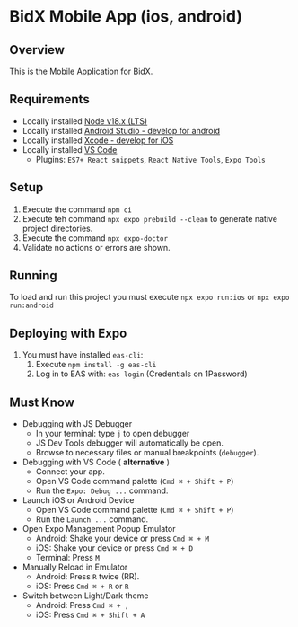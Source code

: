 # BidX Mobile App (ios, android)

## Overview

This is the Mobile Application for BidX.

## Requirements

- Locally installed [Node v18.x (LTS)](https://nodejs.org/en/download/)
- Locally installed [Android Studio - develop for android](https://developer.android.com/studio/index.html)
- Locally installed [Xcode - develop for iOS](https://developer.apple.com/xcode/)
- Locally installed [VS Code](https://code.visualstudio.com/download) 
   * Plugins: `ES7+ React snippets`, `React Native Tools`, `Expo Tools`

## Setup
1. Execute the command `npm ci`
2. Execute teh command `npx expo prebuild --clean` to generate native project directories.
3. Execute the command `npx expo-doctor`
4. Validate no actions or errors are shown.

## Running
To load and run this project you must execute `npx expo run:ios` or `npx expo run:android`

## Deploying with Expo
1. You must have installed `eas-cli`:
   1. Execute `npm install -g eas-cli`
   2. Log in to EAS with: `eas login` (Credentials on 1Password)

## Must Know
- Debugging with JS Debugger
  * In your terminal: type `j` to open debugger
  * JS Dev Tools debugger will automatically be open.
  * Browse to necessary files or manual breakpoints (`debugger`).
- Debugging with VS Code ( **alternative** )
  * Connect your app.
  * Open VS Code command palette (`Cmd ⌘ + Shift + P`)
  * Run the `Expo: Debug ...` command.
- Launch iOS or Android Device
  * Open VS Code command palette (`Cmd ⌘ + Shift + P`)
  * Run the `Launch ...` command.
- Open Expo Management Popup Emulator
  * Android: Shake your device or press `Cmd ⌘ + M`
  * iOS: Shake your device or press `Cmd ⌘ + D`
  * Terminal: Press `M`
- Manually Reload in Emulator
  * Android: Press `R` twice (RR).
  * iOS: Press `Cmd ⌘ + R` or `R`
- Switch between Light/Dark theme
  * Android: Press `Cmd ⌘ + ,`
  * iOS: Press `Cmd ⌘ + Shift + A`
